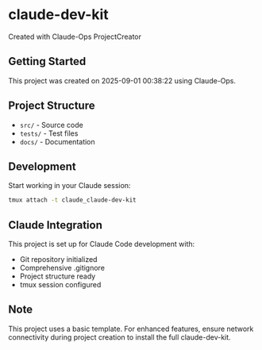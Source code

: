 # claude-dev-kit

Created with Claude-Ops ProjectCreator

## Getting Started

This project was created on 2025-09-01 00:38:22 using Claude-Ops.

## Project Structure

- `src/` - Source code
- `tests/` - Test files  
- `docs/` - Documentation

## Development

Start working in your Claude session:
```bash
tmux attach -t claude_claude-dev-kit
```

## Claude Integration

This project is set up for Claude Code development with:
- Git repository initialized
- Comprehensive .gitignore
- Project structure ready
- tmux session configured

## Note

This project uses a basic template. For enhanced features, ensure network connectivity 
during project creation to install the full claude-dev-kit.
